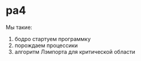 # pa4

Мы такие:
1) бодро стартуем программку 
2) порождаем процессики
3) алгоритм Лэмпорта для критической области
